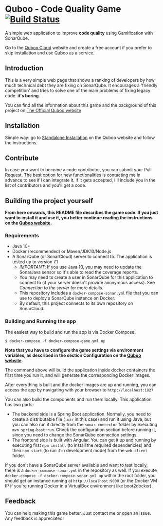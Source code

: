 # Quboo - Code Quality Game [![Build Status](https://travis-ci.org/mechero/code-quality-game.svg?branch=master)](https://travis-ci.org/mechero/code-quality-game)

A simple web application to improve **code quality** using Gamification with SonarQube.

Go to the [Quboo Cloud](https://quboo.io) website and create a free account if you prefer to skip installation and use Quboo as a service. 

## Introduction

This is a very simple web page that shows a ranking of developers by how much technical debt they are fixing on SonarQube. It encourages a 'friendly competition' and tries to solve one of the main problems of fixing legacy code: **it's boring**.

You can find all the information about this game and the background of this project on [The Official Quboo website](https://quboo.tpd.io)

## Installation

Simple way: go to [Standalone Installation](https://quboo.tpd.io/docs/standalone) on the Quboo website and follow the instructions.

## Contribute

In case you want to become a code contributor, you can submit your Pull Request. The best option for new functionalities is contacting me in advance to see if I can integrate it. If it gets accepted, I'll include you in the list of contributors and you'll get a code.

## Building the project yourself

**From here onwards, this README file describes the game code. If you just want to install it and use it, you better continue reading the instructions on the [Quboo website](https://quboo.tpd.io/docs/standalone).**

### Requirements

* Java 10+
* Docker (recommended) or Maven/JDK10/Node.js
* A SonarQube (or SonarCloud) server to connect to. The application is tested up to version 7.1
  * *IMPORTANT*: If you use Java 10, you may need to update the SonarJava sensor so it's able to read the coverage reports.
  * You may need to create a user in SonarQube for this application to connect to (if your server doesn't provide anonymous access). See *Connection to the server* for more details.
  * This repository includes a `docker-compose-sonar.yml` file that you can use to deploy a SonarQube instance on Docker.
  * By default, this project connects to its own repository on SonarCloud.

### Building and Running the app

The easiest way to build and run the app is via Docker Compose:

```
$ docker-compose -f docker-compose-game.yml up
```

**Note that you have to configure the game settings via environment variables, as described in the section Configuration on the [Quboo website](https://quboo.tpd.io).**

The command above will build the application inside docker containers the first time you run it, and will generate the corresponding Docker images.

After everything is built and the docker images are up and running, you can access the app by navigating with your browser to `http://localhost:1827`

You can also build the components and run them locally. This application has two parts:

- The backend side is a Spring Boot application. Normally, you need to create a distributable file (`.war` in this case) and run it using Java, but you can also run it directly from the `sonar-connector` folder by executing `mvn spring-boot:run`. Check the configuration section before running it, since you need to change the SonarQube connection settings.
- The frontend side is built with Angular. You can get it up and running by executing first `npm install` (to install the required dependencies) and then `npm start` (to run it in development mode) from the `web-client` folder.

If you don't have a SonarQube server available and want to test locally, there is a `docker-compose-sonar.yml` in the repository as well. If you execute `docker-compose -f docker-compose-sonar.yml up` within the root folder, you should get an instance running at `http://localhost:9000` (or the Docker VM IP if you're running Docker in a VirtualBox environment like boot2docker).

## Feedback

You can help making this game better. Just contact me or open an issue. Any feedback is appreciated!
